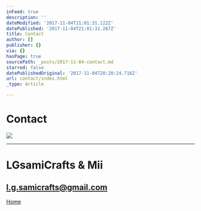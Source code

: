 ```yaml
---
inFeed: true
description: ''
dateModified: '2017-11-04T21:01:31.122Z'
datePublished: '2017-11-04T21:01:31.267Z'
title: Contact
author: []
publisher: {}
via: {}
hasPage: true
sourcePath: _posts/2017-11-04-contact.md
starred: false
datePublishedOriginal: '2017-11-04T20:20:24.716Z'
url: contact/index.html
_type: Article

---
```

# **Contact**
![](https://the-grid-user-content.s3-us-west-2.amazonaws.com/86e959fd-e3e8-4d23-a813-d8801b30c6d2.jpg)

---

# **LGsamiCrafts & Mii**

## l.g.samicrafts@gmail.com
[Home][0]

[0]: https://thegrid.ai/lgsamicrafts/